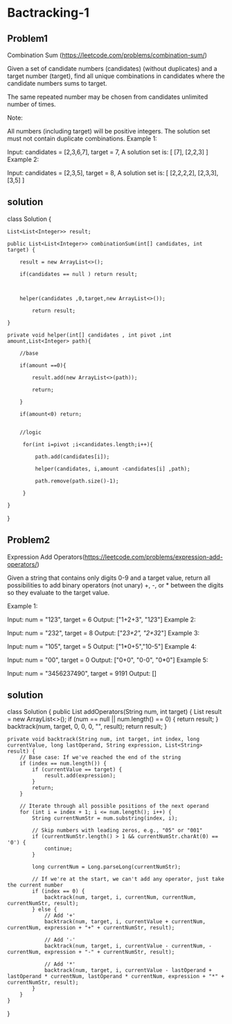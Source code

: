 # Bactracking-1


## Problem1 
Combination Sum (https://leetcode.com/problems/combination-sum/)

Given a set of candidate numbers (candidates) (without duplicates) and a target number (target), find all unique combinations in candidates where the candidate numbers sums to target.

The same repeated number may be chosen from candidates unlimited number of times.

Note:

All numbers (including target) will be positive integers.
The solution set must not contain duplicate combinations.
Example 1:

Input: candidates = [2,3,6,7], target = 7,
A solution set is:
[
  [7],
  [2,2,3]
]
Example 2:

Input: candidates = [2,3,5], target = 8,
A solution set is:
[
  [2,2,2,2],
  [2,3,3],
  [3,5]
]

## solution
class Solution {

    List<List<Integer>> result;

    public List<List<Integer>> combinationSum(int[] candidates, int target) {

        result = new ArrayList<>();

        if(candidates == null ) return result;

        

        helper(candidates ,0,target,new ArrayList<>());

            return result;

    }

    private void helper(int[] candidates , int pivot ,int amount,List<Integer> path){

        //base

        if(amount ==0){

            result.add(new ArrayList<>(path));

            return;

        }

        if(amount<0) return;

    
        //logic

         for(int i=pivot ;i<candidates.length;i++){

             path.add(candidates[i]);

             helper(candidates, i,amount -candidates[i] ,path);

             path.remove(path.size()-1);

         } 

    }

}


## Problem2
Expression Add Operators(https://leetcode.com/problems/expression-add-operators/)

Given a string that contains only digits 0-9 and a target value, return all possibilities to add binary operators (not unary) +, -, or * between the digits so they evaluate to the target value.

Example 1:

Input: num = "123", target = 6
Output: ["1+2+3", "1*2*3"] 
Example 2:

Input: num = "232", target = 8
Output: ["2*3+2", "2+3*2"]
Example 3:

Input: num = "105", target = 5
Output: ["1*0+5","10-5"]
Example 4:

Input: num = "00", target = 0
Output: ["0+0", "0-0", "0*0"]
Example 5:

Input: num = "3456237490", target = 9191
Output: []

## solution
class Solution {
    public List<String> addOperators(String num, int target) {
        List<String> result = new ArrayList<>();
        if (num == null || num.length() == 0) {
            return result;
        }
        backtrack(num, target, 0, 0, 0, "", result);
        return result;
    }

    private void backtrack(String num, int target, int index, long currentValue, long lastOperand, String expression, List<String> result) {
        // Base case: If we've reached the end of the string
        if (index == num.length()) {
            if (currentValue == target) {
                result.add(expression);
            }
            return;
        }

        // Iterate through all possible positions of the next operand
        for (int i = index + 1; i <= num.length(); i++) {
            String currentNumStr = num.substring(index, i);

            // Skip numbers with leading zeros, e.g., "05" or "001"
            if (currentNumStr.length() > 1 && currentNumStr.charAt(0) == '0') {
                continue;
            }

            long currentNum = Long.parseLong(currentNumStr);

            // If we're at the start, we can't add any operator, just take the current number
            if (index == 0) {
                backtrack(num, target, i, currentNum, currentNum, currentNumStr, result);
            } else {
                // Add '+'
                backtrack(num, target, i, currentValue + currentNum, currentNum, expression + "+" + currentNumStr, result);

                // Add '-'
                backtrack(num, target, i, currentValue - currentNum, -currentNum, expression + "-" + currentNumStr, result);

                // Add '*'
                backtrack(num, target, i, currentValue - lastOperand + lastOperand * currentNum, lastOperand * currentNum, expression + "*" + currentNumStr, result);
            }
        }
    }
}
